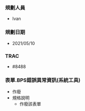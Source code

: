 ### <div id="user">規劃人員</div>
* Ivan

### <div id="updatedate">規劃日期</div>
* 2021/05/10

### <div id="trac">TRAC</div>
* #8488

### <div id="BPSErrorInfo">表單.BPS錯誤異常資訊<path>(系統工具)</path></div>
* 作廢
* 規格說明
    * 作廢該表單